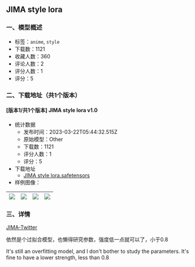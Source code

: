 ## JIMA style lora
### 一、模型概述

- 标签：`anime`, `style`
- 下载数：1121
- 收藏人数：360
- 评论人数：2
- 评分人数：1
- 评分：5

### 二、下载地址（共1个版本）

#### [版本1/共1个版本] JIMA style lora v1.0

- 统计数据
  - 发布时间：2023-03-22T05:44:32.515Z
  - 原始模型：Other
  - 下载数：1121
  - 评分人数：1
  - 评分：5
- 下载地址
  - [JIMA style lora.safetensors](https://civitai.com/api/download/models/17124)
- 样例图像：

| <img src="https://image.civitai.com/xG1nkqKTMzGDvpLrqFT7WA/aa718a5d-7934-4f3f-baaf-c8de20062c69/width=450/778101.jpeg" /> | <img src="https://image.civitai.com/xG1nkqKTMzGDvpLrqFT7WA/6ae977e4-1109-4355-cfee-dcc01056fc00/width=450/298823.jpeg" /> | <img src="https://image.civitai.com/xG1nkqKTMzGDvpLrqFT7WA/7acd4cea-7793-4d09-96d5-3d8a1a6a8200/width=450/173724.jpeg" /> | <img src="https://image.civitai.com/xG1nkqKTMzGDvpLrqFT7WA/13428635-811d-4f9e-911d-4367414f4200/width=450/173731.jpeg" /> |
| ---- | ---- | ---- | ---- |


### 三、详情
<p><a rel="ugc" href="https://twitter.com/opopowa1/with_replies">JIMA-Twitter</a></p><p>依然是个过拟合模型，也懒得研究参数，强度低一点就可以了，小于0.8</p><p></p><p>It's still an overfitting model, and I don't bother to study the parameters. It's fine to have a lower strength, less than 0.8</p>